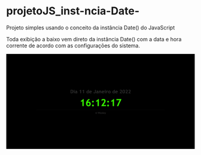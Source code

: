 # projetoJS_inst-ncia-Date-
Projeto simples usando o conceito da instância  Date() do JavaScript

Toda exibição a baixo vem direto da instância Date() com a data e hora corrente de acordo com as configurações do sistema.

<img src="img.png">
